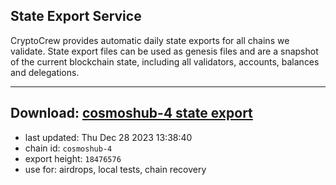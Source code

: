 ## State Export Service
CryptoCrew provides automatic daily state exports for all chains we validate. State export files can be used as genesis files and are a snapshot of the current blockchain state, including all validators, accounts, balances and delegations.

---
**Download: [cosmoshub-4 state export](https://dl.ccvalidators.com/SERVICE/cosmoshub/cosmoshub-4_export_18476576.json)**
---

- last updated: Thu Dec 28 2023 13:38:40
- chain id: `cosmoshub-4`
- export height: `18476576`
- use for: airdrops, local tests, chain recovery
